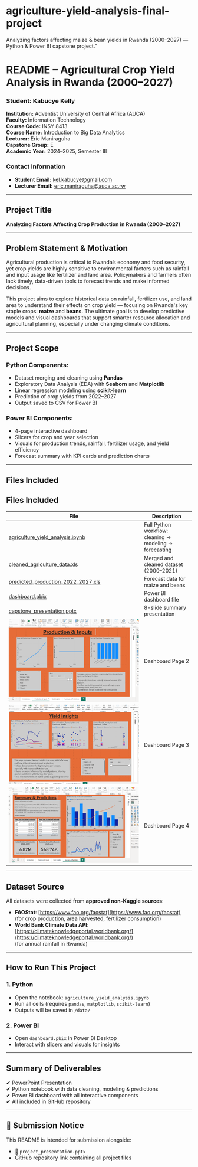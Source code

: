 # agriculture-yield-analysis-final-project
Analyzing factors affecting maize &amp; bean yields in Rwanda (2000–2027) — Python &amp; Power BI capstone project.”

#  README – Agricultural Crop Yield Analysis in Rwanda (2000–2027)

###  Student: **Kabucye Kelly**  
**Institution:** Adventist University of Central Africa (AUCA)  
**Faculty:** Information Technology  
**Course Code:** INSY 8413  
**Course Name:** Introduction to Big Data Analytics  
**Lecturer:** Eric Maniraguha  
**Capstone Group:** E  
**Academic Year:** 2024–2025, Semester III

### Contact Information
- **Student Email:** kel.kabucye@gmail.com  
- **Lecturer Email:** eric.maniraguha@auca.ac.rw


---

##  Project Title
**Analyzing Factors Affecting Crop Production in Rwanda (2000–2027)**



---

##  Problem Statement & Motivation

Agricultural production is critical to Rwanda’s economy and food security, yet crop yields are highly sensitive to environmental factors such as rainfall and input usage like fertilizer and land area. Policymakers and farmers often lack timely, data-driven tools to forecast trends and make informed decisions.

This project aims to explore historical data on rainfall, fertilizer use, and land area to understand their effects on crop yield — focusing on Rwanda's key staple crops: **maize** and **beans**. The ultimate goal is to develop predictive models and visual dashboards that support smarter resource allocation and agricultural planning, especially under changing climate conditions.


---

## Project Scope

### Python Components:
- Dataset merging and cleaning using **Pandas**
- Exploratory Data Analysis (EDA) with **Seaborn** and **Matplotlib**
- Linear regression modeling using **scikit-learn**
- Prediction of crop yields from 2022–2027
- Output saved to CSV for Power BI

### Power BI Components:
- 4-page interactive dashboard
- Slicers for crop and year selection
- Visuals for production trends, rainfall, fertilizer usage, and yield efficiency
- Forecast summary with KPI cards and prediction charts

---

## Files Included

##  Files Included

| File | Description |
|------|-------------|
| [agriculture_yield_analysis.ipynb](agriculture_yield_analysis.ipynb) | Full Python workflow: cleaning → modeling → forecasting |
| [cleaned_agriculture_data.xls](cleaned_agriculture_data.xls) | Merged and cleaned dataset (2000–2021) |
| [predicted_production_2022_2027.xls](predicted_production_2022_2027.xls) | Forecast data for maize and beans |
| [dashboard.pbix](dashboard.pbix) | Power BI dashboard file |
| [capstone_presentation.pptx](capstone_presentation.pptx) | 8-slide summary presentation |
| ![Page 2 – Production & Inputs](page2_prod_inputs.PNG) | Dashboard Page 2 |
| ![Page 3 – Yield Efficiency](page3_yield_insights.PNG) | Dashboard Page 3 |
| ![Page 4 – Predictions & Summary](page4_summary_predictions.PNG) | Dashboard Page 4 |



---

## Dataset Source

All datasets were collected from **approved non-Kaggle sources**:

- **FAOStat**: [https://www.fao.org/faostat](https://www.fao.org/faostat)  
  (for crop production, area harvested, fertilizer consumption)  
- **World Bank Climate Data API**: [https://climateknowledgeportal.worldbank.org/](https://climateknowledgeportal.worldbank.org/)  
  (for annual rainfall in Rwanda)

---

##  How to Run This Project

### 1. Python
- Open the notebook: `agriculture_yield_analysis.ipynb`
- Run all cells (requires `pandas`, `matplotlib`, `scikit-learn`)
- Outputs will be saved in `/data/`

### 2. Power BI
- Open `dashboard.pbix` in Power BI Desktop
- Interact with slicers and visuals for insights

---

## Summary of Deliverables

✔ PowerPoint Presentation  
✔ Python notebook with data cleaning, modeling & predictions  
✔ Power BI dashboard with all interactive components  
✔ All included in GitHub repository

---

## 📧 Submission Notice
This README is intended for submission alongside:
- 📎 `project_presentation.pptx`
-  GitHub repository link containing all project files


